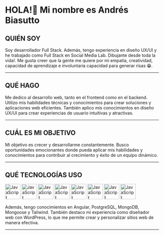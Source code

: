 
<!--
**AndresBiasutto/andresBiasutto** is a ✨ _special_ ✨ repository because its `README.md` (this file) appears on your GitHub profile.

Here are some ideas to get you started:

- 🔭 I’m currently working on ...
- 🌱 I’m currently learning ...
- 👯 I’m looking to collaborate on ...
- 🤔 I’m looking for help with ...
- 💬 Ask me about ...
- 📫 How to reach me: ...
- 😄 Pronouns: ...
- ⚡ Fun fact: ...
-->
# HOLA!👋 Mi nombre es Andrés Biasutto

## QUIÉN SOY

Soy desarrollador Full Stack. Además, tengo experiencia en diseño UX/UI y he trabajado como Full Stack en Social Media Lab. Dibujante desde toda la vida!. Me gusta creer que la gente me quiere por mi  empatía, creatividad, capacidad de aprendizaje e involuntaria capacidad para generar risas 😁.

---

## QUÉ HAGO

Me dedico al desarrollo web, tanto en el frontend como en el backend. Utilizo mis habilidades técnicas y conocimientos para crear soluciones y aplicaciones web eficientes. También aplico mis conocimientos en diseño UX/UI para crear experiencias de usuario intuitivas y atractivas.

---

## CUÁL ES MI OBJETIVO

Mi objetivo es crecer y desarrollarme constantemente. Busco oportunidades emocionantes donde pueda aplicar mis habilidades y conocimientos para contribuir al crecimiento y éxito de un equipo dinámico.

---

## QUÉ TECNOLOGÍAS USO

<img src="https://upload.wikimedia.org/wikipedia/commons/6/6a/JavaScript-logo.png" alt="JavaScript" width="50">
<img src="https://static-00.iconduck.com/assets.00/node-js-icon-227x256-913nazt0.png" alt="JavaScript" width="50">
<img src="https://cdn1.iconfinder.com/data/icons/programing-development-8/24/react_logo-512.png" alt="JavaScript" width="50">
<img src="https://brandslogos.com/wp-content/uploads/thumbs/redux-logo-vector.svg" alt="JavaScript" width="50">
<img src="https://upload.wikimedia.org/wikipedia/commons/6/64/Expressjs.png" alt="JavaScript" width="50">
<img src="https://www.freepnglogos.com/uploads/html5-logo-png/html5-logo-image-logo-html-7.png" alt="JavaScript" width="50">
<img src="https://cdn.icon-icons.com/icons2/1826/PNG/512/4202020css3htmllogosocialsocialmedia-115668_115633.png" alt="JavaScript" width="50">
<img src="https://upload.wikimedia.org/wikipedia/commons/8/87/Sql_data_base_with_logo.png" alt="JavaScript" width="50">

Además, tengo conocimientos en Angular, PostgreSQL, MongoDB, Mongoose y Tailwind. También destaco mi experiencia como diseñador web con WordPress, lo que me permite crear y personalizar sitios web de manera efectiva.

---

